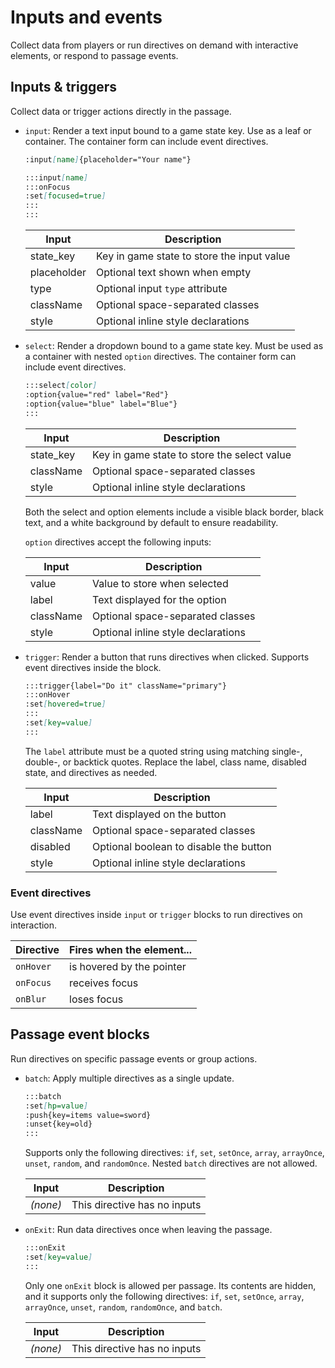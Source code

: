 # Inputs and events

Collect data from players or run directives on demand with interactive elements, or respond to passage events.

## Inputs & triggers

Collect data or trigger actions directly in the passage.

- `input`: Render a text input bound to a game state key. Use as a leaf or container. The container form can include event directives.

  ```md
  :input[name]{placeholder="Your name"}

  :::input[name]
  :::onFocus
  :set[focused=true]
  :::
  :::
  ```

  | Input       | Description                                |
  | ----------- | ------------------------------------------ |
  | state_key   | Key in game state to store the input value |
  | placeholder | Optional text shown when empty             |
  | type        | Optional input `type` attribute            |
  | className   | Optional space-separated classes           |
  | style       | Optional inline style declarations         |

- `select`: Render a dropdown bound to a game state key. Must be used as a container with nested `option` directives. The container form can include event directives.

  ```md
  :::select[color]
  :option{value="red" label="Red"}
  :option{value="blue" label="Blue"}
  :::
  ```

  | Input     | Description                                 |
  | --------- | ------------------------------------------- |
  | state_key | Key in game state to store the select value |
  | className | Optional space-separated classes            |
  | style     | Optional inline style declarations          |

  Both the select and option elements include a visible black border,
  black text, and a white background by default to ensure readability.

  `option` directives accept the following inputs:

  | Input     | Description                        |
  | --------- | ---------------------------------- |
  | value     | Value to store when selected       |
  | label     | Text displayed for the option      |
  | className | Optional space-separated classes   |
  | style     | Optional inline style declarations |

- `trigger`: Render a button that runs directives when clicked. Supports event directives inside the block.

  ```md
  :::trigger{label="Do it" className="primary"}
  :::onHover
  :set[hovered=true]
  :::
  :set[key=value]
  :::
  ```

  The `label` attribute must be a quoted string using matching single-, double-, or backtick quotes. Replace the label, class name, disabled state, and directives as needed.

  | Input     | Description                            |
  | --------- | -------------------------------------- |
  | label     | Text displayed on the button           |
  | className | Optional space-separated classes       |
  | disabled  | Optional boolean to disable the button |
  | style     | Optional inline style declarations     |

### Event directives

Use event directives inside `input` or `trigger` blocks to run directives on interaction.

| Directive | Fires when the element... |
| --------- | ------------------------- |
| `onHover` | is hovered by the pointer |
| `onFocus` | receives focus            |
| `onBlur`  | loses focus               |

## Passage event blocks

Run directives on specific passage events or group actions.

- `batch`: Apply multiple directives as a single update.

  ```md
  :::batch
  :set[hp=value]
  :push{key=items value=sword}
  :unset{key=old}
  :::
  ```

  Supports only the following directives: `if`, `set`, `setOnce`, `array`, `arrayOnce`, `unset`, `random`, and `randomOnce`. Nested `batch` directives are not allowed.

  | Input    | Description                  |
  | -------- | ---------------------------- |
  | _(none)_ | This directive has no inputs |

- `onExit`: Run data directives once when leaving the passage.

  ```md
  :::onExit
  :set[key=value]
  :::
  ```

  Only one `onExit` block is allowed per passage. Its contents are hidden, and it supports only the following directives: `if`, `set`, `setOnce`, `array`, `arrayOnce`, `unset`, `random`, `randomOnce`, and `batch`.

  | Input    | Description                  |
  | -------- | ---------------------------- |
  | _(none)_ | This directive has no inputs |
